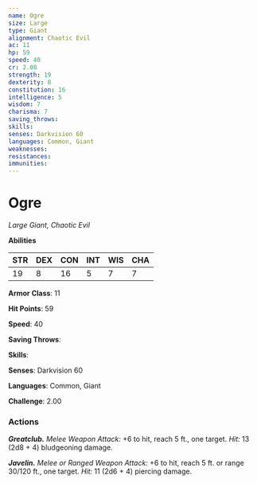```yaml
---
name: Ogre
size: Large
type: Giant
alignment: Chaotic Evil
ac: 11
hp: 59
speed: 40
cr: 2.00
strength: 19
dexterity: 8
constitution: 16
intelligence: 5
wisdom: 7
charisma: 7
saving_throws: 
skills: 
senses: Darkvision 60
languages: Common, Giant
weaknesses:
resistances:
immunities:
---
```


# Ogre

*Large Giant, Chaotic Evil*

**Abilities**

| STR | DEX | CON | INT | WIS | CHA |
| --- | --- | --- | --- | --- | --- |
| 19 | 8 | 16 | 5 | 7 | 7 |

**Armor Class**: 11

**Hit Points**: 59

**Speed**: 40

**Saving Throws**: 

**Skills**: 

**Senses**: Darkvision 60

**Languages**: Common, Giant

**Challenge**: 2.00


### Actions
***Greatclub.*** *Melee Weapon Attack:* +6 to hit, reach 5 ft., one target. *Hit:* 13 (2d8 + 4) bludgeoning damage. 

***Javelin.*** *Melee or *Ranged Weapon Attack:** +6 to hit, reach 5 ft. or range 30/120 ft., one target. *Hit:* 11 (2d6 + 4) piercing damage.
